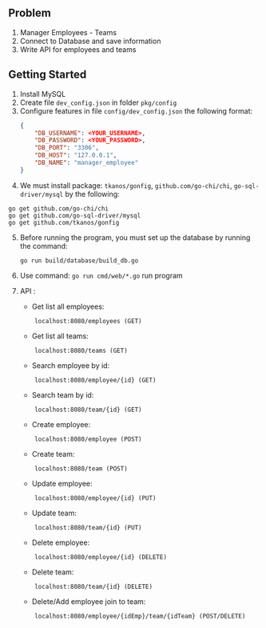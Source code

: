 ## Problem
1. Manager Employees - Teams
2. Connect to Database and save information
4. Write API for employees and teams 
## Getting Started
 1. Install MySQL 
 2. Create file `dev_config.json` in folder `pkg/config`  
 3. Configure features in file `config/dev_config.json` the following format: 
	 ``` json
	 { 
		 "DB_USERNAME": <YOUR_USERNAME>,
		 "DB_PASSWORD": <YOUR_PASSWORD>,
		 "DB_PORT": "3306",
		 "DB_HOST": "127.0.0.1",
		 "DB_NAME": "manager_employee"
	 }
	 ```
 4. We must install package: `tkanos/gonfig`,  `github.com/go-chi/chi`, `go-sql-driver/mysql` by the following:
``` console
go get github.com/go-chi/chi
go get github.com/go-sql-driver/mysql
go get github.com/tkanos/gonfig
```
 5. Before running the program, you must set up the database by running the command: 
 
 	`go run build/database/build_db.go`
 
 6. Use command:  `go run cmd/web/*.go` run program 
 7. API :
	* Get list all employees: 
	```url
        localhost:8080/employees (GET)
	```
	* Get list all teams:
	```url
        localhost:8080/teams (GET)
	```
	* Search employee by id:
	```url
	    localhost:8080/employee/{id} (GET)
	```
    * Search team by id:
	```url
	    localhost:8080/team/{id} (GET)
	```
    *  Create employee: 
    ``` url
        localhost:8080/employee (POST)
    ```
    *  Create team: 
    ``` url
        localhost:8080/team (POST)
    ```
    * Update employee:
    ``` url
        localhost:8080/employee/{id} (PUT)
    ```
    * Update team:
    ``` url
        localhost:8080/team/{id} (PUT)
    ```
    * Delete employee: 
    ``` url 
        localhost:8080/employee/{id} (DELETE)
    ```
    * Delete team: 
    ``` url 
        localhost:8080/team/{id} (DELETE)
    ```

    * Delete/Add employee join to team:
    ```url 
        localhost:8080/employee/{idEmp}/team/{idTeam} (POST/DELETE)
    ``` 


